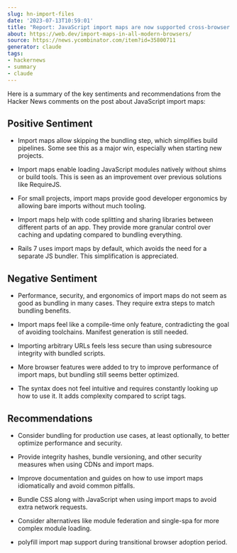 ```yaml
---
slug: hn-import-files
date: '2023-07-13T10:59:01'
title: "Report: JavaScript import maps are now supported cross-browser on Hackernews"
about: https://web.dev/import-maps-in-all-modern-browsers/
source: https://news.ycombinator.com/item?id=35800711
generator: claude
tags:
- hackernews
- summary
- claude
---
```


Here is a summary of the key sentiments and recommendations from the Hacker News comments on the post about JavaScript import maps:

## Positive Sentiment

- Import maps allow skipping the bundling step, which simplifies build pipelines. Some see this as a major win, especially when starting new projects.

- Import maps enable loading JavaScript modules natively without shims or build tools. This is seen as an improvement over previous solutions like RequireJS.

- For small projects, import maps provide good developer ergonomics by allowing bare imports without much tooling.

- Import maps help with code splitting and sharing libraries between different parts of an app. They provide more granular control over caching and updating compared to bundling everything.

- Rails 7 uses import maps by default, which avoids the need for a separate JS bundler. This simplification is appreciated. 

## Negative Sentiment

- Performance, security, and ergonomics of import maps do not seem as good as bundling in many cases. They require extra steps to match bundling benefits.

- Import maps feel like a compile-time only feature, contradicting the goal of avoiding toolchains. Manifest generation is still needed.

- Importing arbitrary URLs feels less secure than using subresource integrity with bundled scripts.

- More browser features were added to try to improve performance of import maps, but bundling still seems better optimized.

- The syntax does not feel intuitive and requires constantly looking up how to use it. It adds complexity compared to script tags.

## Recommendations

- Consider bundling for production use cases, at least optionally, to better optimize performance and security.

- Provide integrity hashes, bundle versioning, and other security measures when using CDNs and import maps.

- Improve documentation and guides on how to use import maps idiomatically and avoid common pitfalls.

- Bundle CSS along with JavaScript when using import maps to avoid extra network requests.

- Consider alternatives like module federation and single-spa for more complex module loading.

- polyfill import map support during transitional browser adoption period.